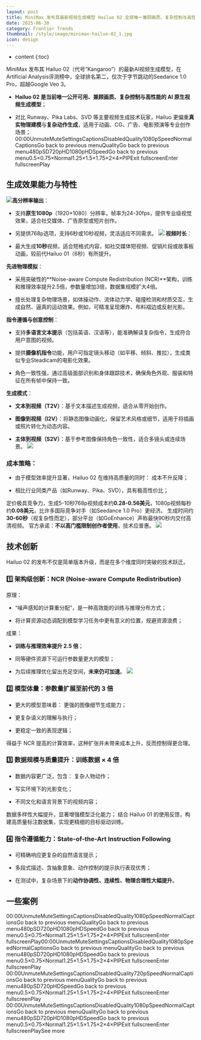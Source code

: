 ```yaml
---
layout: post
title: MiniMax 发布其最新视频生成模型 Hailuo 02 全球唯一兼顾画质、复杂控制与高性能的视频模型
date: 2025-06-30
category: Frontier Trends
thumbnail: /style/image/minimax-hailuo-02_1.jpg
icon: design
---
```

* content
{:toc}

MiniMax 发布其 Hailuo 02（代号“Kangaroo”）的最新AI视频生成模型，在Artificial Analysis评测榜中，全球排名第二，仅次于字节跳动的Seedance 1.0 Pro，超越Google Veo 3。

- **Hailuo 02 是当前唯一公开可用、兼顾画质、复杂控制与高性能的 AI 原生视频生成模型**；

- 对比 Runway、Pika Labs、SVD 等主要视频生成技术玩家，Hailuo 更偏重**真实物理建模**与**复杂动作生成**，适用于动画、CG、广告、电影预演等专业创作场景；
00:00UnmuteMuteSettingsCaptionsDisabledQuality1080pSpeedNormalCaptionsGo back to previous menuQualityGo back to previous menu480pSD720pHD1080pHDSpeedGo back to previous menu0.5×0.75×Normal1.25×1.5×1.75×2×4×PIPExit fullscreenEnter fullscreenPlay

## 生成效果能力与特性
![](https://assets-v2.circle.so/xw121umve9oy1kipjkn3brajngqi)**高分辨率输出**：

- 支持**原生1080p**（1920×1080）分辨率，帧率为24-30fps，提供专业级视觉效果，适合社交媒体、广告原型或短片创作。

- 另提供768p选项，支持6秒或10秒视频，灵活适应不同需求。
![](https://assets-v2.circle.so/6j9c6ctpj93qzkkpodr2cdkbrmoy)
**视频时长**：

- 最大生成**10秒**视频，适合短格式内容，如社交媒体短视频、促销片段或故事板动画，较前代Hailuo 01（6秒）有所提升。

**先进物理模拟**：

- 采用突破性的**Noise-aware Compute Redistribution (NCR)**架构，训练和推理效率提升2.5倍，参数量增加3倍，数据集规模扩大4倍。

- 擅长处理复杂物理场景，如体操动作、流体动力学、碰撞检测和材质交互，生成自然、逼真的运动效果。例如，可精准呈现爆炸、布料褶边或反射光影。

**指令遵循与创意控制**：

- 支持**多语言文本提示**（包括英语、汉语等），能准确解读复杂指令，生成符合用户意图的视频。

- 提供**摄像机指令**功能，用户可指定镜头移动（如平移、倾斜、推拉），生成类似专业Steadicam的电影化效果。

- 角色一致性强，通过高级面部识别和身体跟踪技术，确保角色外观、服装和特征在所有帧中保持一致。

**生成模式**：

- **文本到视频（T2V）**：基于文本描述生成视频，适合从零开始创作。

- **图像到视频（I2V）**：将静态图像动画化，保留艺术风格或细节，适用于将插画或照片转化为动态内容。

- **主体到视频（S2V）**：基于参考图像保持角色一致性，适合多镜头或连续场景。
![](https://assets-v2.circle.so/xzwzn830cpmcnsh3fq4s1iexwuw7)

### 成本策略：

- 由于模型效率提升显著，Hailuo 02 在维持高质量的同时：
成本不升反降；

- 相比行业同类产品（如Runway、Pika、SVD），具有极高性价比；

定价极具竞争力，生成5-10秒768p视频成本约**0.28-0.56美元**，1080p视频每秒约**0.08美元**，比许多国际竞争对手（如Seedance 1.0 Pro）更经济。
生成时间约**30-60秒**（视复杂性而定），部分平台（如GoEnhance）声称最快90秒内交付高清视频。
官方承诺：**不以高门槛限制创作者使用**，技术应普惠。
![](https://assets-v2.circle.so/anwc5kiiapb1fajvlagbiri4aywu)
## 技术创新
Hailuo 02 的发布不仅是简单版本升级，而是在多个维度同时突破的技术跃迁。

### 1️⃣ 架构级创新：**NCR (Noise-aware Compute Redistribution)**
原理：

- “噪声感知的计算重分配”，是一种高效能的训练与推理分布方式；

- 将计算资源动态调配到模型学习任务中更有意义的位置，规避资源浪费；

成果：

- **训练与推理效率提升 2.5 倍**；

- 同等硬件资源下可运行参数量更大的模型；

- 为后续推理优化留出充足空间，**未来仍可加速**。
![](https://assets-v2.circle.so/5frtvtcg32m4sfvmymyupdu7wym9)

### 2️⃣ 模型体量：**参数量扩展至前代的 3 倍**

- 更大的模型意味着：
更强的图像细节生成能力；

- 更复杂语义的理解与执行；

- 更稳定一致的表现逻辑；

得益于 NCR 提高的计算效率，这种扩张并未带来成本上升，反而控制得更合理。

### 3️⃣ 数据规模与质量提升：**训练数据 × 4 倍**

- 数据内容更广泛，包含：
复杂人物动作；

- 写实环境下的光影变化；

- 不同文化和语言背景下的视频内容；

数据多样性大幅提升，显著增强模型泛化能力；
结合 Hailuo 01 的使用反馈，构建高质量标注数据集，实现更精细的目标驱动训练。

### 4️⃣ 指令遵循能力：**State-of-the-Art Instruction Following**

- 可精确响应更复杂的自然语言提示；

- 多段式描述、含抽象意象、动作控制的提示执行表现优秀；

- 在测试中，复杂场景下的**动作协调性、连续性、物理合理性大幅提升**。

## 一些案例

00:00UnmuteMuteSettingsCaptionsDisabledQuality1080pSpeedNormalCaptionsGo back to previous menuQualityGo back to previous menu480pSD720pHD1080pHDSpeedGo back to previous menu0.5×0.75×Normal1.25×1.5×1.75×2×4×PIPExit fullscreenEnter fullscreenPlay00:00UnmuteMuteSettingsCaptionsDisabledQuality1080pSpeedNormalCaptionsGo back to previous menuQualityGo back to previous menu480pSD720pHD1080pHDSpeedGo back to previous menu0.5×0.75×Normal1.25×1.5×1.75×2×4×PIPExit fullscreenEnter fullscreenPlay
00:00UnmuteMuteSettingsCaptionsDisabledQuality720pSpeedNormalCaptionsGo back to previous menuQualityGo back to previous menu480pSD720pHDSpeedGo back to previous menu0.5×0.75×Normal1.25×1.5×1.75×2×4×PIPExit fullscreenEnter fullscreenPlay
00:00UnmuteMuteSettingsCaptionsDisabledQuality1080pSpeedNormalCaptionsGo back to previous menuQualityGo back to previous menu480pSD720pHD1080pHDSpeedGo back to previous menu0.5×0.75×Normal1.25×1.5×1.75×2×4×PIPExit fullscreenEnter fullscreenPlaySee more